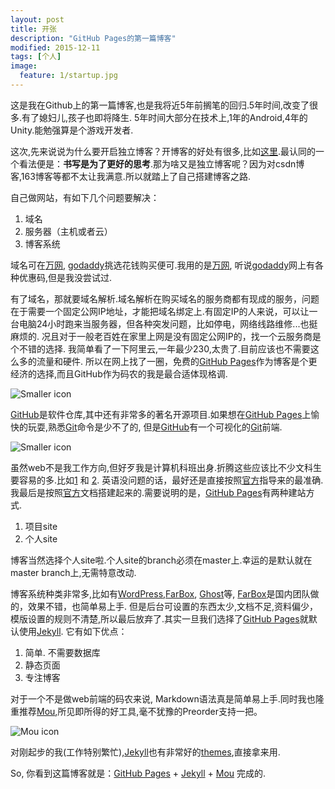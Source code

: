 ```yaml
---
layout: post
title: 开张
description: "GitHub Pages的第一篇博客"
modified: 2015-12-11
tags: [个人]
image:
  feature: 1/startup.jpg
---
```

这是我在Github上的第一篇博客,也是我将近5年前搁笔的回归.5年时间,改变了很多.有了媳妇儿,孩子也即将降生.
5年时间大部分在技术上,1年的Android,4年的Unity.能勉强算是个游戏开发者.
	
这次,先来说说为什么要开启独立博客？开博客的好处有很多,比如[这里].最认同的一个看法便是：**书写是为了更好的思考**.那为啥又是独立博客呢？因为对csdn博客,163博客等都不太让我满意.所以就踏上了自己搭建博客之路.

自己做网站，有如下几个问题要解决：

1. 域名
2. 服务器（主机或者云）
3. 博客系统

域名可在[万网], [godaddy]挑选花钱购买便可.我用的是[万网], 听说[godaddy]网上有各种优惠码,但是我没尝试过.

有了域名，那就要域名解析.域名解析在购买域名的服务商都有现成的服务，问题在于需要一个固定公网IP地址，才能把域名绑定上.有固定IP的人来说，可以让一台电脑24小时跑来当服务器，但各种突发问题，比如停电，网络线路维修...也挺麻烦的. 况且对于一般老百姓在家里上网是没有固定公网IP的，找一个云服务商是个不错的选择. 我简单看了一下阿里云,一年最少230,太贵了.目前应该也不需要这么多的流量和硬件. 所以在网上找了一圈，免费的[GitHub Pages]作为博客是个更经济的选择,而且GitHub作为码农的我是最合适体现格调.

![Smaller icon](http://amgoodlife.top/images/1/aliyun.png)

[GitHub]是软件仓库,其中还有非常多的著名开源项目.如果想在[GitHub Pages]上愉快的玩耍,熟悉[Git]命令是少不了的, 但是[GitHub]有一个可视化的[Git]前端.

![Smaller icon](http://amgoodlife.top/images/1/github_client.png)

虽然web不是我工作方向,但好歹我是计算机科班出身.折腾这些应该比不少文科生要容易的多.比如[1] 和 [2]. 英语没问题的话，最好还是直接按照[官方]指导来的最准确.我最后是按照[官方]文档搭建起来的.需要说明的是，[GitHub Pages]有两种建站方式.

1. 项目site
2. 个人site

博客当然选择个人site啦.个人site的branch必须在master上.幸运的是默认就在master branch上,无需特意改动.

博客系统种类非常多,比如有[WordPress],[FarBox], [Ghost]等, [FarBox]是国内团队做的，效果不错，也简单易上手. 但是后台可设置的东西太少,文档不足,资料偏少，模版设置的规则不清楚,所以最后放弃了.其实一旦我们选择了[GitHub Pages]就默认使用[Jekyll]. 它有如下优点：

1. 简单. 不需要数据库
2. 静态页面
3. 专注博客

对于一个不是做web前端的码农来说, Markdown语法真是简单易上手.同时我也隆重推荐[Mou],所见即所得的好工具,毫不犹豫的Preorder支持一把。

![Mou icon](http://25.io/mou/Mou_128.png)

对刚起步的我(工作特别繁忙),[Jekyll]也有非常好的[themes],直接拿来用.

So, 你看到这篇博客就是：[GitHub Pages] + [Jekyll] + [Mou] 完成的.

[这里]:http://mindhacks.cn/2009/02/15/why-you-should-start-blogging-now/
[1]:http://www.zhihu.com/question/20463581
[2]:http://cnfeat.com/blog/2014/05/10/how-to-build-a-blog/
[官方]:https://pages.github.com
[万网]:http://www.net.cn/
[godaddy]:https://www.godaddy.com
[GitHub]:https://github.com
[GitHub Pages]:https://pages.github.com
[Git]:http://git-scm.com/download/
[WordPress]:https://cn.wordpress.org
[FarBox]:https://www.farbox.com
[Ghost]:https://blog.ghost.org
[Jekyll]:http://jekyllrb.com
[themes]:http://jekyllthemes.org
[Mou]:http://25.io/mou/